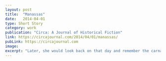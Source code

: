 ```yaml
---
layout: post
title:  "Manassas"
date:   2014-04-01
type: Short Story
category: work
publication: "Circa: A Journal of Historical Fiction"
link: https://circajournal.com/2014/04/01/manassas/
pubLink: https://circajournal.com
image:
excerpt: "Later, she would look back on that day and remember the carnage, the broken men with mangled bodies who staggered past and scared her half to death."
---
```

